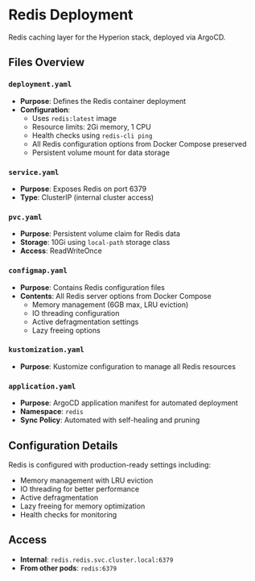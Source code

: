 # Redis Deployment

Redis caching layer for the Hyperion stack, deployed via ArgoCD.

## Files Overview

### `deployment.yaml`
- **Purpose**: Defines the Redis container deployment
- **Configuration**: 
  - Uses `redis:latest` image
  - Resource limits: 2Gi memory, 1 CPU
  - Health checks using `redis-cli ping`
  - All Redis configuration options from Docker Compose preserved
  - Persistent volume mount for data storage

### `service.yaml`
- **Purpose**: Exposes Redis on port 6379
- **Type**: ClusterIP (internal cluster access)

### `pvc.yaml`
- **Purpose**: Persistent volume claim for Redis data
- **Storage**: 10Gi using `local-path` storage class
- **Access**: ReadWriteOnce

### `configmap.yaml`
- **Purpose**: Contains Redis configuration files
- **Contents**: All Redis server options from Docker Compose
  - Memory management (6GB max, LRU eviction)
  - IO threading configuration
  - Active defragmentation settings
  - Lazy freeing options

### `kustomization.yaml`
- **Purpose**: Kustomize configuration to manage all Redis resources

### `application.yaml`
- **Purpose**: ArgoCD application manifest for automated deployment
- **Namespace**: `redis`
- **Sync Policy**: Automated with self-healing and pruning

## Configuration Details

Redis is configured with production-ready settings including:
- Memory management with LRU eviction
- IO threading for better performance
- Active defragmentation
- Lazy freeing for memory optimization
- Health checks for monitoring

## Access

- **Internal**: `redis.redis.svc.cluster.local:6379`
- **From other pods**: `redis:6379` 
